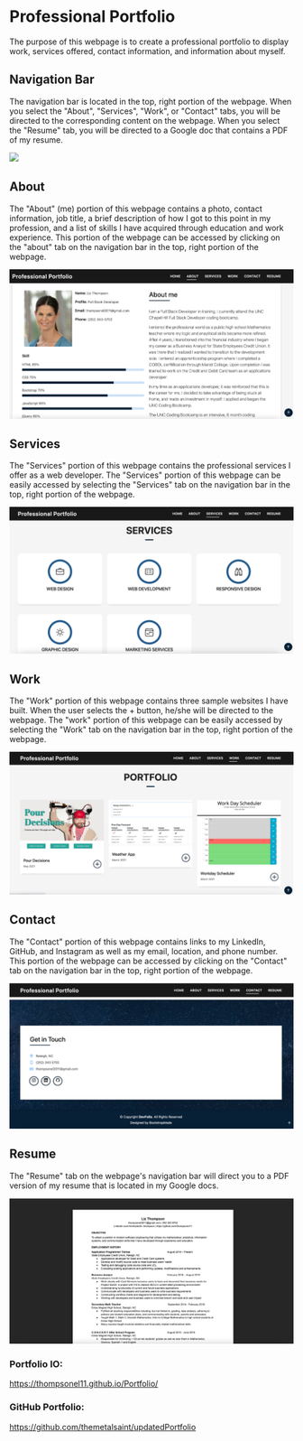 # Professional Portfolio

The purpose of this webpage is to create a professional portfolio to display work, services offered, contact information, and information about myself. 

## Navigation Bar

The navigation bar is located in the top, right portion of the webpage. When you select the "About", "Services", "Work", or "Contact" tabs, you will be directed to the corresponding content on the webpage.  When you select the "Resume" tab, you will be directed to a Google doc that contains a PDF of my resume.  

![](assets/img/readMe/hero.png)

## About

The "About" (me) portion of this webpage contains a photo, contact information, job title, a brief description of how I got to this point in my profession, and a list of skills I have acquired through education and work experience. This portion of the webpage can be accessed by clicking on the "about" tab on the navigation bar in the top, right portion of the webpage. 

![](assets/img/readMe/aboutMe.png)

## Services

The "Services" portion of this webpage contains the professional services I offer as a web developer. The "Services" portion of this webpage can be easily accessed by selecting the "Services" tab on the navigation bar in the top, right portion of the webpage.  

![](assets/img/readMe/services.png)

## Work

The "Work" portion of this webpage contains three sample websites I have built. When the user selects the + button, he/she will be directed to the webpage. The "work" portion of this webpage can be easily accessed by selecting the "Work" tab on the navigation bar in the top, right portion of the webpage. 

![](assets/img/readMe/work.png)

## Contact 

The "Contact" portion of this webpage contains links to my LinkedIn, GitHub, and Instagram as well as my email, location, and phone number.  This portion of the webpage can be accessed by clicking on the "Contact" tab on the navigation bar in the top, right portion of the webpage. 

![](assets/img/readMe/contactInfo.png)

## Resume

The "Resume" tab on the webpage's navigation bar will direct you to a PDF version of my resume that is located in my Google docs. 

![](assets/img/readMe/resume.png)

### Portfolio IO: 
https://thompsonel11.github.io/Portfolio/

### GitHub Portfolio: 
https://github.com/themetalsaint/updatedPortfolio
